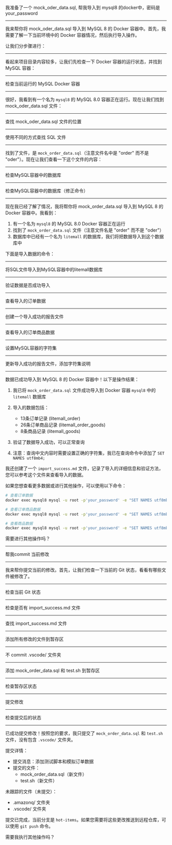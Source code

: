 我准备了一个 mock_oder_data.sql, 帮我导入到 mysql8 的docker中，密码是 your_password

---

我来帮你将 mock_oder_data.sql 导入到 MySQL 8 的 Docker 容器中。首先，我需要了解一下当前环境中的 Docker 容器情况，然后执行导入操作。

让我们分步骤进行：

---



看起来项目目录内容较多，让我们先检查一下 Docker 容器的运行状态，并找到 MySQL 容器：

---

检查当前运行的 MySQL Docker 容器

---



很好，我看到有一个名为 `mysql8` 的 MySQL 8.0 容器正在运行。现在让我们找到 mock_oder_data.sql 文件：

---

查找 mock_oder_data.sql 文件的位置

---

使用不同的方式查找 SQL 文件

---



找到了文件，是 `mock_order_data.sql`（注意文件名中是 "order" 而不是 "oder"）。现在让我们查看一下这个文件的内容：

---

检查MySQL容器中的数据库

---

检查MySQL容器中的数据库（修正命令）

---



现在我已经了解了情况，我将帮你将 mock_order_data.sql 导入到 MySQL 8 的 Docker 容器中。我看到：

1. 有一个名为 `mysql8` 的 MySQL 8.0 Docker 容器正在运行
2. 找到了 `mock_order_data.sql` 文件（注意文件名是 "order" 而不是 "oder"）
3. 数据库中已经有一个名为 `litemall` 的数据库，我们将把数据导入到这个数据库中

下面是导入数据的命令：

---

将SQL文件导入到MySQL容器中的litemall数据库

---

验证数据是否成功导入

---

查看导入的订单数据

---

创建一个导入成功的报告文件

---

查看导入的订单商品数据

---

设置MySQL容器的字符集

---

更新导入成功的报告文件，添加字符集说明

---



数据已成功导入到 MySQL 8 的 Docker 容器中！以下是操作结果：

1. 我已将 `mock_order_data.sql` 文件成功导入到 Docker 容器 `mysql8` 中的 `litemall` 数据库
2. 导入的数据包括：
   - 13条订单记录 (litemall_order)
   - 26条订单商品记录 (litemall_order_goods)
   - 8条商品记录 (litemall_goods)

3. 验证了数据导入成功，可以正常查询

4. 注意：查询中文内容时需要设置正确的字符集，我已在查询命令中添加了 `SET NAMES utf8mb4;`

我还创建了一个 `import_success.md` 文件，记录了导入的详细信息和验证方法，您可以参考这个文件来查看导入的数据。

如果您想查看更多数据或进行其他操作，可以使用以下命令：

```bash
# 查看订单数据
docker exec mysql8 mysql -u root -p'your_password' -e "SET NAMES utf8mb4; SELECT id, order_sn, order_status, actual_price FROM litemall.litemall_order LIMIT 10;"

# 查看订单商品数据
docker exec mysql8 mysql -u root -p'your_password' -e "SET NAMES utf8mb4; SELECT order_id, goods_name, number, price FROM litemall.litemall_order_goods LIMIT 10;"

# 查看商品数据
docker exec mysql8 mysql -u root -p'your_password' -e "SET NAMES utf8mb4; SELECT id, name, is_hot, retail_price FROM litemall.litemall_goods;"
```

需要进行其他操作吗？

---

帮我commit 当前修改

---

我来帮你提交当前的修改。首先，让我们检查一下当前的 Git 状态，看看有哪些文件被修改了。

---

检查当前 Git 状态

---

检查是否有 import_success.md 文件

---

查找 import_success.md 文件

---

添加所有修改的文件到暂存区

---

不 commit .vscode/ 文件夹

---

添加 mock_order_data.sql 和 test.sh 到暂存区

---

检查暂存区状态

---

提交修改

---

检查提交后的状态

---



已成功提交修改！按照您的要求，我只提交了 `mock_order_data.sql` 和 `test.sh` 文件，没有包含 `.vscode/` 文件夹。

提交详情：
- 提交消息：添加测试脚本和模拟订单数据
- 提交的文件：
  - mock_order_data.sql（新文件）
  - test.sh（新文件）

未跟踪的文件（未提交）：
- .amazonq/ 文件夹
- .vscode/ 文件夹

提交已完成，当前分支是 `hot-items`。如果您需要将这些更改推送到远程仓库，可以使用 `git push` 命令。

需要我执行其他操作吗？
